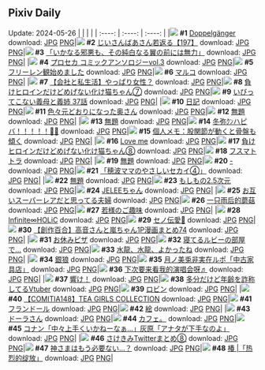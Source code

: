 ## Pixiv Daily
Update: 2024-05-26
|      |      |      |
| :----: | :----: | :----: |
|![](https://pixiv.microyu.workers.dev/c/240x480/img-master/img/2024/05/24/00/00/58/118990878_p0_master1200.jpg) **#1** [Doppelgänger](https://www.pixiv.net/artworks/118990878) download: [JPG](https://pixiv.microyu.workers.dev/img-original/img/2024/05/24/00/00/58/118990878_p0.jpg) [PNG](https://pixiv.microyu.workers.dev/img-original/img/2024/05/24/00/00/58/118990878_p0.png)|![](https://pixiv.microyu.workers.dev/c/240x480/img-master/img/2024/05/25/11/19/23/119029571_p0_master1200.jpg) **#2** [じいさんばあさん若返る【197】](https://www.pixiv.net/artworks/119029571) download: [JPG](https://pixiv.microyu.workers.dev/img-original/img/2024/05/25/11/19/23/119029571_p0.jpg) [PNG](https://pixiv.microyu.workers.dev/img-original/img/2024/05/25/11/19/23/119029571_p0.png)|![](https://pixiv.microyu.workers.dev/c/240x480/img-master/img/2024/05/24/07/30/01/118997810_p0_master1200.jpg) **#3** [「いかなる邪悪も、その純白なる翼の前には無力」](https://www.pixiv.net/artworks/118997810) download: [JPG](https://pixiv.microyu.workers.dev/img-original/img/2024/05/24/07/30/01/118997810_p0.jpg) [PNG](https://pixiv.microyu.workers.dev/img-original/img/2024/05/24/07/30/01/118997810_p0.png)|
|![](https://pixiv.microyu.workers.dev/c/240x480/img-master/img/2024/05/24/00/00/31/118990787_p0_master1200.jpg) **#4** [プロセカ コミックアンソロジーvol.3](https://www.pixiv.net/artworks/118990787) download: [JPG](https://pixiv.microyu.workers.dev/img-original/img/2024/05/24/00/00/31/118990787_p0.jpg) [PNG](https://pixiv.microyu.workers.dev/img-original/img/2024/05/24/00/00/31/118990787_p0.png)|![](https://pixiv.microyu.workers.dev/c/240x480/img-master/img/2024/05/24/23/17/55/119016887_p0_master1200.jpg) **#5** [フリーレン観始めました](https://www.pixiv.net/artworks/119016887) download: [JPG](https://pixiv.microyu.workers.dev/img-original/img/2024/05/24/23/17/55/119016887_p0.jpg) [PNG](https://pixiv.microyu.workers.dev/img-original/img/2024/05/24/23/17/55/119016887_p0.png)|![](https://pixiv.microyu.workers.dev/c/240x480/img-master/img/2024/05/25/00/40/16/119020041_p0_master1200.jpg) **#6** [マルコ](https://www.pixiv.net/artworks/119020041) download: [JPG](https://pixiv.microyu.workers.dev/img-original/img/2024/05/25/00/40/16/119020041_p0.jpg) [PNG](https://pixiv.microyu.workers.dev/img-original/img/2024/05/25/00/40/16/119020041_p0.png)|
|![](https://pixiv.microyu.workers.dev/c/240x480/img-master/img/2024/05/24/11/59/17/119000996_p0_master1200.jpg) **#7** [【会社と私生活】やっぱり女性？](https://www.pixiv.net/artworks/119000996) download: [JPG](https://pixiv.microyu.workers.dev/img-original/img/2024/05/24/11/59/17/119000996_p0.jpg) [PNG](https://pixiv.microyu.workers.dev/img-original/img/2024/05/24/11/59/17/119000996_p0.png)|![](https://pixiv.microyu.workers.dev/c/240x480/img-master/img/2024/05/24/00/00/52/118990863_p0_master1200.jpg) **#8** [負けヒロインだけどめげない化け猫ちゃん⑦](https://www.pixiv.net/artworks/118990863) download: [JPG](https://pixiv.microyu.workers.dev/img-original/img/2024/05/24/00/00/52/118990863_p0.jpg) [PNG](https://pixiv.microyu.workers.dev/img-original/img/2024/05/24/00/00/52/118990863_p0.png)|![](https://pixiv.microyu.workers.dev/c/240x480/img-master/img/2024/05/25/00/01/46/119018619_p0_master1200.jpg) **#9** [いびってこない義母と義姉  37話](https://www.pixiv.net/artworks/119018619) download: [JPG](https://pixiv.microyu.workers.dev/img-original/img/2024/05/25/00/01/46/119018619_p0.jpg) [PNG](https://pixiv.microyu.workers.dev/img-original/img/2024/05/25/00/01/46/119018619_p0.png)|
|![](https://pixiv.microyu.workers.dev/c/240x480/img-master/img/2024/05/24/18/19/28/119007581_p0_master1200.jpg) **#10** [日記](https://www.pixiv.net/artworks/119007581) download: [JPG](https://pixiv.microyu.workers.dev/img-original/img/2024/05/24/18/19/28/119007581_p0.jpg) [PNG](https://pixiv.microyu.workers.dev/img-original/img/2024/05/24/18/19/28/119007581_p0.png)|![](https://pixiv.microyu.workers.dev/c/240x480/img-master/img/2024/05/24/00/04/17/118991110_p0_master1200.jpg) **#11** [色々元どおりになった奥さん](https://www.pixiv.net/artworks/118991110) download: [JPG](https://pixiv.microyu.workers.dev/img-original/img/2024/05/24/00/04/17/118991110_p0.jpg) [PNG](https://pixiv.microyu.workers.dev/img-original/img/2024/05/24/00/04/17/118991110_p0.png)|![](https://pixiv.microyu.workers.dev/c/240x480/img-master/img/2024/05/24/00/43/47/118992289_p0_master1200.jpg) **#12** [無題](https://www.pixiv.net/artworks/118992289) download: [JPG](https://pixiv.microyu.workers.dev/img-original/img/2024/05/24/00/43/47/118992289_p0.jpg) [PNG](https://pixiv.microyu.workers.dev/img-original/img/2024/05/24/00/43/47/118992289_p0.png)|
|![](https://pixiv.microyu.workers.dev/c/240x480/img-master/img/2024/05/24/00/27/30/118991843_p0_master1200.jpg) **#13** [無題](https://www.pixiv.net/artworks/118991843) download: [JPG](https://pixiv.microyu.workers.dev/img-original/img/2024/05/24/00/27/30/118991843_p0.jpg) [PNG](https://pixiv.microyu.workers.dev/img-original/img/2024/05/24/00/27/30/118991843_p0.png)|![](https://pixiv.microyu.workers.dev/c/240x480/img-master/img/2024/05/25/03/20/55/119023253_p0_master1200.jpg) **#14** [冬弥ｸﾝハピバ！！！！！🎂🎉](https://www.pixiv.net/artworks/119023253) download: [JPG](https://pixiv.microyu.workers.dev/img-original/img/2024/05/25/03/20/55/119023253_p0.jpg) [PNG](https://pixiv.microyu.workers.dev/img-original/img/2024/05/25/03/20/55/119023253_p0.png)|![](https://pixiv.microyu.workers.dev/c/240x480/img-master/img/2024/05/25/10/22/48/119028836_p0_master1200.jpg) **#15** [個人メモ：股関節が動くと骨盤も傾く](https://www.pixiv.net/artworks/119028836) download: [JPG](https://pixiv.microyu.workers.dev/img-original/img/2024/05/25/10/22/48/119028836_p0.jpg) [PNG](https://pixiv.microyu.workers.dev/img-original/img/2024/05/25/10/22/48/119028836_p0.png)|
|![](https://pixiv.microyu.workers.dev/c/240x480/img-master/img/2024/05/25/00/22/39/119019483_p0_master1200.jpg) **#16** [Love me](https://www.pixiv.net/artworks/119019483) download: [JPG](https://pixiv.microyu.workers.dev/img-original/img/2024/05/25/00/22/39/119019483_p0.jpg) [PNG](https://pixiv.microyu.workers.dev/img-original/img/2024/05/25/00/22/39/119019483_p0.png)|![](https://pixiv.microyu.workers.dev/c/240x480/img-master/img/2024/05/25/00/01/04/119018536_p0_master1200.jpg) **#17** [負けヒロインだけどめげない化け猫ちゃん⑧](https://www.pixiv.net/artworks/119018536) download: [JPG](https://pixiv.microyu.workers.dev/img-original/img/2024/05/25/00/01/04/119018536_p0.jpg) [PNG](https://pixiv.microyu.workers.dev/img-original/img/2024/05/25/00/01/04/119018536_p0.png)|![](https://pixiv.microyu.workers.dev/c/240x480/img-master/img/2024/05/24/07/03/00/118997520_p0_master1200.jpg) **#18** [フスマトトラ](https://www.pixiv.net/artworks/118997520) download: [JPG](https://pixiv.microyu.workers.dev/img-original/img/2024/05/24/07/03/00/118997520_p0.jpg) [PNG](https://pixiv.microyu.workers.dev/img-original/img/2024/05/24/07/03/00/118997520_p0.png)|
|![](https://pixiv.microyu.workers.dev/c/240x480/img-master/img/2024/05/25/00/25/09/119019542_p0_master1200.jpg) **#19** [無題](https://www.pixiv.net/artworks/119019542) download: [JPG](https://pixiv.microyu.workers.dev/img-original/img/2024/05/25/00/25/09/119019542_p0.jpg) [PNG](https://pixiv.microyu.workers.dev/img-original/img/2024/05/25/00/25/09/119019542_p0.png)|![](https://pixiv.microyu.workers.dev/c/240x480/img-master/img/2024/05/25/00/00/13/119018330_p0_master1200.jpg) **#20** [-](https://www.pixiv.net/artworks/119018330) download: [JPG](https://pixiv.microyu.workers.dev/img-original/img/2024/05/25/00/00/13/119018330_p0.jpg) [PNG](https://pixiv.microyu.workers.dev/img-original/img/2024/05/25/00/00/13/119018330_p0.png)|![](https://pixiv.microyu.workers.dev/c/240x480/img-master/img/2024/05/24/17/49/54/119006794_p0_master1200.jpg) **#21** [「穂波ママのやさしいセカイ④」](https://www.pixiv.net/artworks/119006794) download: [JPG](https://pixiv.microyu.workers.dev/img-original/img/2024/05/24/17/49/54/119006794_p0.jpg) [PNG](https://pixiv.microyu.workers.dev/img-original/img/2024/05/24/17/49/54/119006794_p0.png)|
|![](https://pixiv.microyu.workers.dev/c/240x480/img-master/img/2024/05/25/00/25/51/119019567_p0_master1200.jpg) **#22** [無題](https://www.pixiv.net/artworks/119019567) download: [JPG](https://pixiv.microyu.workers.dev/img-original/img/2024/05/25/00/25/51/119019567_p0.jpg) [PNG](https://pixiv.microyu.workers.dev/img-original/img/2024/05/25/00/25/51/119019567_p0.png)|![](https://pixiv.microyu.workers.dev/c/240x480/img-master/img/2024/05/25/00/47/34/119020273_p0_master1200.jpg) **#23** [もしもの2.5次元](https://www.pixiv.net/artworks/119020273) download: [JPG](https://pixiv.microyu.workers.dev/img-original/img/2024/05/25/00/47/34/119020273_p0.jpg) [PNG](https://pixiv.microyu.workers.dev/img-original/img/2024/05/25/00/47/34/119020273_p0.png)|![](https://pixiv.microyu.workers.dev/c/240x480/img-master/img/2024/05/24/10/00/04/118999524_p0_master1200.jpg) **#24** [JELEEちゃん](https://www.pixiv.net/artworks/118999524) download: [JPG](https://pixiv.microyu.workers.dev/img-original/img/2024/05/24/10/00/04/118999524_p0.jpg) [PNG](https://pixiv.microyu.workers.dev/img-original/img/2024/05/24/10/00/04/118999524_p0.png)|
|![](https://pixiv.microyu.workers.dev/c/240x480/img-master/img/2024/05/25/00/11/58/119019094_p0_master1200.jpg) **#25** [お互いスーパーレアだと思ってる夫婦](https://www.pixiv.net/artworks/119019094) download: [JPG](https://pixiv.microyu.workers.dev/img-original/img/2024/05/25/00/11/58/119019094_p0.jpg) [PNG](https://pixiv.microyu.workers.dev/img-original/img/2024/05/25/00/11/58/119019094_p0.png)|![](https://pixiv.microyu.workers.dev/c/240x480/img-master/img/2024/05/24/20/46/04/119011742_p0_master1200.jpg) **#26** [一只雨后的蘑菇](https://www.pixiv.net/artworks/119011742) download: [JPG](https://pixiv.microyu.workers.dev/img-original/img/2024/05/24/20/46/04/119011742_p0.jpg) [PNG](https://pixiv.microyu.workers.dev/img-original/img/2024/05/24/20/46/04/119011742_p0.png)|![](https://pixiv.microyu.workers.dev/c/240x480/img-master/img/2024/05/24/01/27/43/118993351_p0_master1200.jpg) **#27** [若様のご趣味](https://www.pixiv.net/artworks/118993351) download: [JPG](https://pixiv.microyu.workers.dev/img-original/img/2024/05/24/01/27/43/118993351_p0.jpg) [PNG](https://pixiv.microyu.workers.dev/img-original/img/2024/05/24/01/27/43/118993351_p0.png)|
|![](https://pixiv.microyu.workers.dev/c/240x480/img-master/img/2024/05/24/00/02/24/118991006_p0_master1200.jpg) **#28** [Infinite∞HOLiC](https://www.pixiv.net/artworks/118991006) download: [JPG](https://pixiv.microyu.workers.dev/img-original/img/2024/05/24/00/02/24/118991006_p0.jpg) [PNG](https://pixiv.microyu.workers.dev/img-original/img/2024/05/24/00/02/24/118991006_p0.png)|![](https://pixiv.microyu.workers.dev/c/240x480/img-master/img/2024/05/24/19/58/00/119010182_p0_master1200.jpg) **#29** [セノ伝愛🫶](https://www.pixiv.net/artworks/119010182) download: [JPG](https://pixiv.microyu.workers.dev/img-original/img/2024/05/24/19/58/00/119010182_p0.jpg) [PNG](https://pixiv.microyu.workers.dev/img-original/img/2024/05/24/19/58/00/119010182_p0.png)|![](https://pixiv.microyu.workers.dev/c/240x480/img-master/img/2024/05/25/00/01/58/119018641_p0_master1200.jpg) **#30** [【創作百合】高音さんと嵐ちゃん1P漫画まとめ74](https://www.pixiv.net/artworks/119018641) download: [JPG](https://pixiv.microyu.workers.dev/img-original/img/2024/05/25/00/01/58/119018641_p0.jpg) [PNG](https://pixiv.microyu.workers.dev/img-original/img/2024/05/25/00/01/58/119018641_p0.png)|
|![](https://pixiv.microyu.workers.dev/c/240x480/img-master/img/2024/05/24/20/30/05/119011253_p0_master1200.jpg) **#31** [お休みピザ](https://www.pixiv.net/artworks/119011253) download: [JPG](https://pixiv.microyu.workers.dev/img-original/img/2024/05/24/20/30/05/119011253_p0.jpg) [PNG](https://pixiv.microyu.workers.dev/img-original/img/2024/05/24/20/30/05/119011253_p0.png)|![](https://pixiv.microyu.workers.dev/c/240x480/img-master/img/2024/05/25/19/17/16/119040180_p0_master1200.jpg) **#32** [寝てるルビーの部屋で…](https://www.pixiv.net/artworks/119040180) download: [JPG](https://pixiv.microyu.workers.dev/img-original/img/2024/05/25/19/17/16/119040180_p0.jpg) [PNG](https://pixiv.microyu.workers.dev/img-original/img/2024/05/25/19/17/16/119040180_p0.png)|![](https://pixiv.microyu.workers.dev/c/240x480/img-master/img/2024/05/24/22/24/55/119015059_p0_master1200.jpg) **#33** [水龍、水龍、よかったね](https://www.pixiv.net/artworks/119015059) download: [JPG](https://pixiv.microyu.workers.dev/img-original/img/2024/05/24/22/24/55/119015059_p0.jpg) [PNG](https://pixiv.microyu.workers.dev/img-original/img/2024/05/24/22/24/55/119015059_p0.png)|
|![](https://pixiv.microyu.workers.dev/c/240x480/img-master/img/2024/05/24/00/00/24/118990747_p0_master1200.jpg) **#34** [銀狼](https://www.pixiv.net/artworks/118990747) download: [JPG](https://pixiv.microyu.workers.dev/img-original/img/2024/05/24/00/00/24/118990747_p0.jpg) [PNG](https://pixiv.microyu.workers.dev/img-original/img/2024/05/24/00/00/24/118990747_p0.png)|![](https://pixiv.microyu.workers.dev/c/240x480/img-master/img/2024/05/24/18/23/04/119007662_p0_master1200.jpg) **#35** [月ノ美兎非実在ルポ「中古家具店」](https://www.pixiv.net/artworks/119007662) download: [JPG](https://pixiv.microyu.workers.dev/img-original/img/2024/05/24/18/23/04/119007662_p0.jpg) [PNG](https://pixiv.microyu.workers.dev/img-original/img/2024/05/24/18/23/04/119007662_p0.png)|![](https://pixiv.microyu.workers.dev/c/240x480/img-master/img/2024/05/24/20/58/42/119012137_p0_master1200.jpg) **#36** [下次要来看我的演唱会呀♬](https://www.pixiv.net/artworks/119012137) download: [JPG](https://pixiv.microyu.workers.dev/img-original/img/2024/05/24/20/58/42/119012137_p0.jpg) [PNG](https://pixiv.microyu.workers.dev/img-original/img/2024/05/24/20/58/42/119012137_p0.png)|
|![](https://pixiv.microyu.workers.dev/c/240x480/img-master/img/2024/05/24/02/41/04/118994597_p0_master1200.jpg) **#37** [響け！](https://www.pixiv.net/artworks/118994597) download: [JPG](https://pixiv.microyu.workers.dev/img-original/img/2024/05/24/02/41/04/118994597_p0.jpg) [PNG](https://pixiv.microyu.workers.dev/img-original/img/2024/05/24/02/41/04/118994597_p0.png)|![](https://pixiv.microyu.workers.dev/c/240x480/img-master/img/2024/05/24/21/22/08/119012981_p0_master1200.jpg) **#38** [多分だけど年齢を詐称してるVtuber](https://www.pixiv.net/artworks/119012981) download: [JPG](https://pixiv.microyu.workers.dev/img-original/img/2024/05/24/21/22/08/119012981_p0.jpg) [PNG](https://pixiv.microyu.workers.dev/img-original/img/2024/05/24/21/22/08/119012981_p0.png)|![](https://pixiv.microyu.workers.dev/c/240x480/img-master/img/2024/05/24/00/23/52/118991740_p0_master1200.jpg) **#39** [ロビン](https://www.pixiv.net/artworks/118991740) download: [JPG](https://pixiv.microyu.workers.dev/img-original/img/2024/05/24/00/23/52/118991740_p0.jpg) [PNG](https://pixiv.microyu.workers.dev/img-original/img/2024/05/24/00/23/52/118991740_p0.png)|
|![](https://pixiv.microyu.workers.dev/c/240x480/img-master/img/2024/05/25/12/30/03/119031358_p0_master1200.jpg) **#40** [【COMITIA148】TEA GIRLS COLLECTION](https://www.pixiv.net/artworks/119031358) download: [JPG](https://pixiv.microyu.workers.dev/img-original/img/2024/05/25/12/30/03/119031358_p0.jpg) [PNG](https://pixiv.microyu.workers.dev/img-original/img/2024/05/25/12/30/03/119031358_p0.png)|![](https://pixiv.microyu.workers.dev/c/240x480/img-master/img/2024/05/25/00/51/51/119020408_p0_master1200.jpg) **#41** [フランドール](https://www.pixiv.net/artworks/119020408) download: [JPG](https://pixiv.microyu.workers.dev/img-original/img/2024/05/25/00/51/51/119020408_p0.jpg) [PNG](https://pixiv.microyu.workers.dev/img-original/img/2024/05/25/00/51/51/119020408_p0.png)|![](https://pixiv.microyu.workers.dev/c/240x480/img-master/img/2024/05/24/23/02/41/119016386_p0_master1200.jpg) **#42** [絵](https://www.pixiv.net/artworks/119016386) download: [JPG](https://pixiv.microyu.workers.dev/img-original/img/2024/05/24/23/02/41/119016386_p0.jpg) [PNG](https://pixiv.microyu.workers.dev/img-original/img/2024/05/24/23/02/41/119016386_p0.png)|
|![](https://pixiv.microyu.workers.dev/c/240x480/img-master/img/2024/05/25/12/47/35/119031636_p0_master1200.jpg) **#43** [ドーラさん](https://www.pixiv.net/artworks/119031636) download: [JPG](https://pixiv.microyu.workers.dev/img-original/img/2024/05/25/12/47/35/119031636_p0.jpg) [PNG](https://pixiv.microyu.workers.dev/img-original/img/2024/05/25/12/47/35/119031636_p0.png)|![](https://pixiv.microyu.workers.dev/c/240x480/img-master/img/2024/05/25/09/19/03/119027841_p0_master1200.jpg) **#44** [カフェ。](https://www.pixiv.net/artworks/119027841) download: [JPG](https://pixiv.microyu.workers.dev/img-original/img/2024/05/25/09/19/03/119027841_p0.jpg) [PNG](https://pixiv.microyu.workers.dev/img-original/img/2024/05/25/09/19/03/119027841_p0.png)|![](https://pixiv.microyu.workers.dev/c/240x480/img-master/img/2024/05/24/17/08/58/119005963_p0_master1200.jpg) **#45** [コナン「中々上手くいかねーなぁ…」灰原「アナタが下手なのよ」](https://www.pixiv.net/artworks/119005963) download: [JPG](https://pixiv.microyu.workers.dev/img-original/img/2024/05/24/17/08/58/119005963_p0.jpg) [PNG](https://pixiv.microyu.workers.dev/img-original/img/2024/05/24/17/08/58/119005963_p0.png)|
|![](https://pixiv.microyu.workers.dev/c/240x480/img-master/img/2024/05/24/17/51/50/119006831_p0_master1200.jpg) **#46** [さけきみTwitterまとめ⑧](https://www.pixiv.net/artworks/119006831) download: [JPG](https://pixiv.microyu.workers.dev/img-original/img/2024/05/24/17/51/50/119006831_p0.jpg) [PNG](https://pixiv.microyu.workers.dev/img-original/img/2024/05/24/17/51/50/119006831_p0.png)|![](https://pixiv.microyu.workers.dev/c/240x480/img-master/img/2024/05/25/14/07/44/119033167_p0_master1200.jpg) **#47** [神さまはもう必要ない…？](https://www.pixiv.net/artworks/119033167) download: [JPG](https://pixiv.microyu.workers.dev/img-original/img/2024/05/25/14/07/44/119033167_p0.jpg) [PNG](https://pixiv.microyu.workers.dev/img-original/img/2024/05/25/14/07/44/119033167_p0.png)|![](https://pixiv.microyu.workers.dev/c/240x480/img-master/img/2024/05/24/20/44/43/119011711_p0_master1200.jpg) **#48** [椿 |「热烈的绽放」](https://www.pixiv.net/artworks/119011711) download: [JPG](https://pixiv.microyu.workers.dev/img-original/img/2024/05/24/20/44/43/119011711_p0.jpg) [PNG](https://pixiv.microyu.workers.dev/img-original/img/2024/05/24/20/44/43/119011711_p0.png)|
